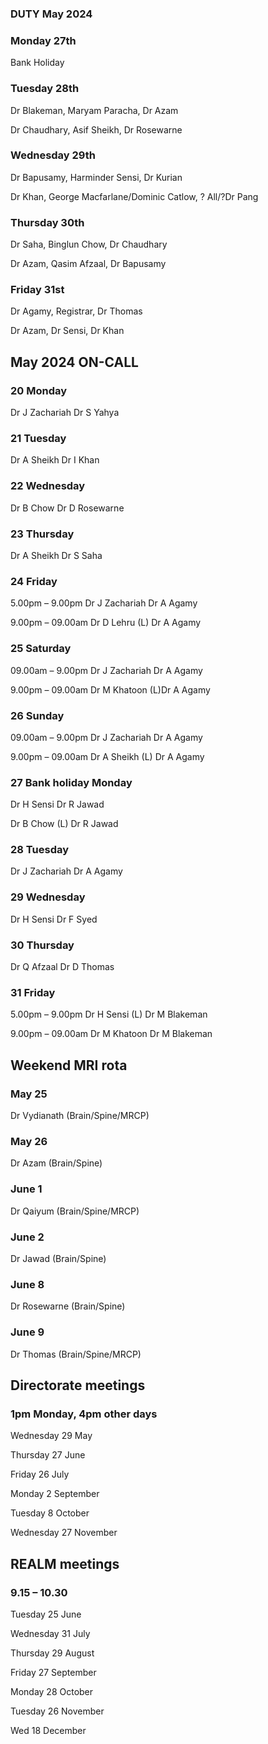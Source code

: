 

### DUTY May 2024

### Monday 27th
Bank Holiday

### Tuesday 28th
Dr Blakeman, Maryam Paracha, Dr Azam

Dr Chaudhary, Asif Sheikh, Dr Rosewarne

### Wednesday 29th
Dr Bapusamy, Harminder Sensi, Dr Kurian

Dr Khan, George Macfarlane/Dominic Catlow, ? All/?Dr Pang

### Thursday 30th
Dr Saha, Binglun Chow, Dr Chaudhary

Dr Azam, Qasim Afzaal, Dr Bapusamy


### Friday 31st
Dr Agamy, Registrar, Dr Thomas

Dr Azam, Dr Sensi, Dr Khan


## May 2024 ON-CALL

 
### 20	Monday				
Dr J Zachariah	Dr S Yahya

### 21	Tuesday				
Dr A Sheikh	Dr I Khan

### 22	Wednesday			
Dr B Chow	Dr D Rosewarne

### 23	Thursday			
Dr A Sheikh	Dr S Saha 

### 24	Friday 
5.00pm – 9.00pm		Dr J Zachariah	Dr A Agamy

9.00pm – 09.00am	Dr D Lehru (L)	Dr A Agamy
 
### 25	Saturday 
09.00am – 9.00pm	Dr J Zachariah	Dr A Agamy

9.00pm – 09.00am	Dr M Khatoon (L)Dr A Agamy
 
### 26	Sunday 
09.00am – 9.00pm	Dr J Zachariah	Dr A Agamy

9.00pm – 09.00am	Dr A Sheikh (L)	Dr A Agamy

### 27	Bank holiday Monday		
Dr H Sensi	Dr R Jawad

Dr B Chow (L)	Dr R Jawad

### 28	Tuesday				
Dr J Zachariah	Dr A Agamy

### 29	Wednesday			
Dr H Sensi	Dr F Syed

### 30	Thursday			
Dr Q Afzaal	Dr D Thomas

### 31	Friday 
5.00pm – 9.00pm	Dr H Sensi (L)	Dr M Blakeman

9.00pm – 09.00am Dr M Khatoon	Dr M Blakeman


## Weekend MRI rota
		
### May 25

Dr Vydianath 	(Brain/Spine/MRCP)

### May 26

Dr Azam	(Brain/Spine)

		
### June 1

Dr Qaiyum	(Brain/Spine/MRCP)

### June 2

Dr Jawad	(Brain/Spine)

### June 8

Dr Rosewarne	(Brain/Spine)

### June 9

Dr Thomas	(Brain/Spine/MRCP)


## Directorate meetings  
### 1pm Monday, 4pm other days


Wednesday 29 May

Thursday 27 June

Friday 26 July

Monday 2 September

Tuesday 8 October

Wednesday 27 November


## REALM meetings
### 9.15 – 10.30


Tuesday 25 June 	

Wednesday 31 July 	

Thursday 29 August	

Friday 27 September

Monday 28 October  

Tuesday 26 November		

Wed 18 December	




